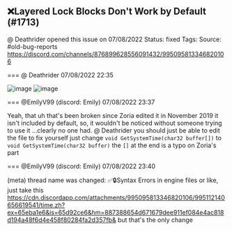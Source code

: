 ## ❌Layered Lock Blocks Don't Work by Default (#1713)
@ Deathrider opened this issue on 07/08/2022
Status: fixed
Tags: 
Source: #old-bug-reports https://discord.com/channels/876899628556091432/995095813346820106


=== @ Deathrider 07/08/2022 22:35


![image](https://cdn.discordapp.com/attachments/995095813346820106/995095815347519569/unknown.png?ex=65eb92b2&is=65d91db2&hm=e9d75d6a8cb421e3f581c3b9833336da0e43fc9531c465fe06b22b6ce886fac3&)
![image](https://cdn.discordapp.com/attachments/995095813346820106/995095815607570462/unknown.png?ex=65eb92b2&is=65d91db2&hm=a86f546afde4322ed9f50c92b4ac91dfe2fdb9c967930e03952b65556b8a486a&)

=== @EmilyV99 (discord: Emily) 07/08/2022 23:37

Yeah, that uh
that's been broken since Zoria edited it
in November 2019
it isn't included by default, so, it wouldn't be noticed without someone trying to use it
...clearly no one had.
@ Deathrider you should just be able to edit the file to fix yourself
just change
`void GetSystemTime(char32 buffer[])`
to
`void GetSystemTime(char32 buffer)`
the `[]` at the end is a typo on Zoria's part

=== @EmilyV99 (discord: Emily) 07/08/2022 23:40

(meta) thread name was changed: ✅🔒Syntax Errors in engine files
or like, just take this
https://cdn.discordapp.com/attachments/995095813346820106/995112140656619541/time.zh?ex=65eba1e6&is=65d92ce6&hm=887388654d671679dee911ef084e4ac818d194a48f6d4e458f80284fa2d357fb&
but that's the only change
